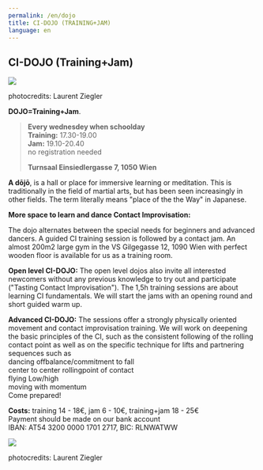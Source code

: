 ```yaml
---
permalink: /en/dojo
title: CI-DOJO (TRAINING+JAM)
language: en
---
```

## CI-DOJO (Training+Jam)

![](/assets/uploads/lsz_5410-3.jpg)

photocredits: Laurent Ziegler

**DOJO=Training+Jam**.

> **Every wednesdey when schoolday**\
> **Training:** 17.30-19.00\
> **Jam:** 19.10-20.40\
> no registration needed
>
> **Turnsaal Einsiedlergasse 7, 1050 Wien**

**A dōjō**, is a hall or place for immersive learning or meditation. This is traditionally in the field of martial arts, but has been seen increasingly in other fields. The term literally means "place of the the Way" in Japanese.

**More space to learn and dance Contact Improvisation:**

The dojo alternates between the special needs for beginners and advanced dancers. A guided CI training session is followed by a contact jam. An almost 200m2 large gym in the VS Gilgegasse 12, 1090 Wien with perfect wooden floor is available for us as a training room.

**Open level CI-DOJO:** The open level dojos also invite all interested newcomers without any previous knowledge to try out and participate ("Tasting Contact Improvisation"). The 1,5h training sessions are about learning  CI fundamentals. We will start the jams with an opening round and short guided warm up.

**Advanced CI-DOJO:** The sessions offer a strongly physically oriented movement and contact improvisation training. We will work on deepening the basic principles of the CI, such as the consistent following of the rolling contact point as well as on the specific technique for lifts and partnering sequences such as\
dancing offbalance/commitment to fall\
center to center rollingpoint of contact \
flying Low/high\
moving with momentum\
Come prepared! 

**Costs:** training 14 - 18€, jam 6 - 10€, training+jam 18 - 25€\
Payment should be made on our bank account\
IBAN: AT54 3200 0000 1701 2717, BIC: RLNWATWW



![](/assets/uploads/lsz_5630.jpg)

photocredits: Laurent Ziegler